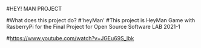 #HEY! MAN PROJECT

#What does this project do?
#'heyMan'
#This project is HeyMan Game with RasberryPi for the Final Project for Open Source Software LAB 2021-1




#https://www.youtube.com/watch?v=JGEu69S_lbk
